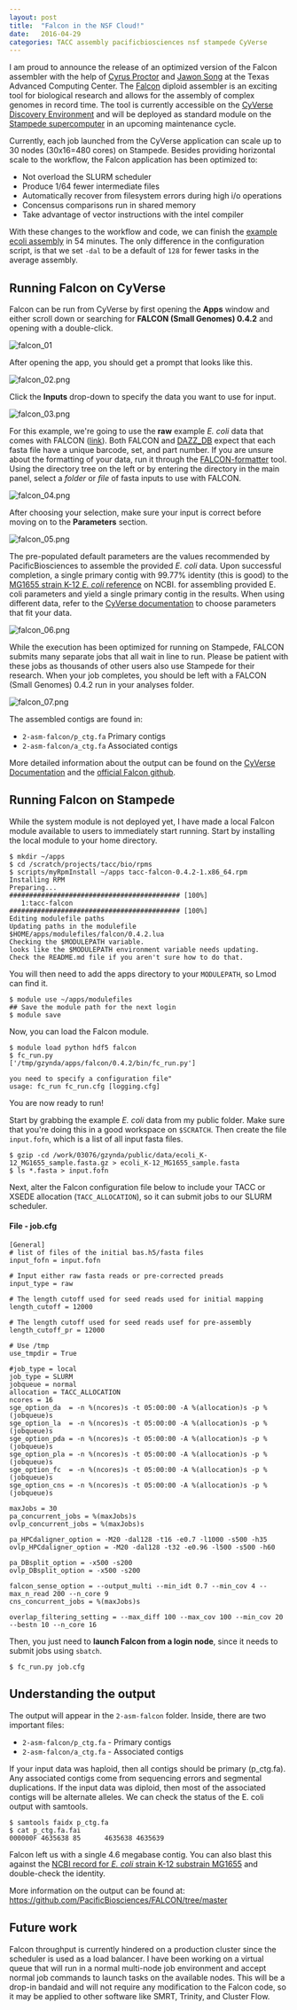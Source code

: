 ```yaml
---
layout: post
title:  "Falcon in the NSF Cloud!"
date:   2016-04-29
categories: TACC assembly pacificbiosciences nsf stampede CyVerse
---
```


I am proud to announce the release of an optimized version of the Falcon assembler with the help of [Cyrus Proctor](https://www.tacc.utexas.edu/about/directory/cyrus-proctor) and [Jawon Song](https://www.tacc.utexas.edu/about/directory/jawon-song) at the Texas Advanced Computing Center. The [Falcon](https://github.com/PacificBiosciences/FALCON) diploid assembler is an exciting tool for biological research and allows for the assembly of complex genomes in record time. The tool is currently accessible on the [CyVerse Discovery Environment](https://de.iplantcollaborative.org/de/) and will be deployed as standard module on the [Stampede supercomputer](https://www.tacc.utexas.edu/stampede/) in an upcoming maintenance cycle.

Currently, each job launched from the CyVerse application can scale up to 30 nodes (30x16=480 cores) on Stampede. Besides providing horizontal scale to the workflow, the Falcon application has been optimized to:

- Not overload the SLURM scheduler
- Produce 1/64 fewer intermediate files
- Automatically recover from filesystem errors during high i/o operations
- Concensus comparisons run in shared memory
- Take advantage of vector instructions with the intel compiler

With these changes to the workflow and code, we can finish the [example ecoli assembly](https://github.com/PacificBiosciences/FALCON/blob/master/examples/fc_run_ecoli_2.cfg) in 54 minutes. The only difference in the configuration script, is that we set `-dal` to be a default of `128` for fewer tasks in the average assembly.

## Running Falcon on CyVerse

Falcon can be run from CyVerse by first opening the **Apps** window and either scroll down or searching for **FALCON (Small Genomes) 0.4.2** and opening with a double-click.
 
![falcon_01](https://pods.iplantcollaborative.org/wiki/download/attachments/22680422/falcon_01.png?api=v2)
 
After opening the app, you should get a prompt that looks like this.
 
![falcon_02.png](https://pods.iplantcollaborative.org/wiki/download/attachments/22680422/falcon_02.png?api=v2)
 
Click the **Inputs** drop-down to specify the data you want to use for input.
 
![falcon_03.png](https://pods.iplantcollaborative.org/wiki/download/attachments/22680422/falcon_03.png?api=v2)
 
For this example, we're going to use the **raw** example *E. coli* data that comes with FALCON ([link](https://github.com/PacificBiosciences/FALCON/blob/master/examples/run_ecoli_test.sh)). Both FALCON and [DAZZ_DB](https://github.com/thegenemyers/DAZZ_DB) expect that each fasta file have a unique barcode, set, and part number. If you are unsure about the formatting of your data, run it through the [FALCON-formatter](https://github.com/zyndagj/FALCON-formatter) tool. Using the directory tree on the left or by entering the directory in the main panel, select a *folder* or *file* of fasta inputs to use with FALCON.
 
![falcon_04.png](https://pods.iplantcollaborative.org/wiki/download/attachments/22680422/falcon_04.png?api=v2)
 
After choosing your selection, make sure your input is correct before moving on to the **Parameters** section.
 
![falcon_05.png](https://pods.iplantcollaborative.org/wiki/download/attachments/22680422/falcon_05.png?api=v2)
 
The pre-populated default parameters are the values recommended by PacificBiosciences to assemble the provided *E. coli* data. Upon successful completion, a single primary contig with 99.77% identity (this is good) to the [MG1655 strain K-12 *E. coli* reference](http://www.ncbi.nlm.nih.gov/nuccore/NZ_APIN01000002.1) on NCBI. for assembling provided E. coli parameters and yield a single primary contig in the results. When using different data, refer to the [CyVerse documentation](https://pods.iplantcollaborative.org/wiki/display/DEapps/FALCON+%28Small+Genomes%29+0.4.2) to choose parameters that fit your data.
 
![falcon_06.png](https://pods.iplantcollaborative.org/wiki/download/attachments/22680422/falcon_06.png?api=v2)
 
While the execution has been optimized for running on Stampede, FALCON submits many separate jobs that all wait in line to run. Please be patient with these jobs as thousands of other users also use Stampede for their research. When your job completes, you should be left with a FALCON (Small Genomes) 0.4.2 run in your analyses folder.
 
![falcon_07.png](https://pods.iplantcollaborative.org/wiki/download/attachments/22680422/falcon_07.png?api=v2)

The assembled contigs are found in:

- `2-asm-falcon/p_ctg.fa`	Primary contigs
- `2-asm-falcon/a_ctg.fa`	Associated contigs

More detailed information about the output can be found on the [CyVerse Documentation](https://pods.iplantcollaborative.org/wiki/display/DEapps/FALCON+%28Small+Genomes%29+0.4.2) and the [official Falcon github](https://github.com/PacificBiosciences/FALCON/tree/master).

## Running Falcon on Stampede

While the system module is not deployed yet, I have made a local Falcon module available to users to immediately start running. Start by installing the local module to your home directory.

```shell
$ mkdir ~/apps
$ cd /scratch/projects/tacc/bio/rpms
$ scripts/myRpmInstall ~/apps tacc-falcon-0.4.2-1.x86_64.rpm
Installing RPM
Preparing...
########################################### [100%]
   1:tacc-falcon
########################################### [100%]
Editing modulefile paths
Updating paths in the modulefile $HOME/apps/modulefiles/falcon/0.4.2.lua
Checking the $MODULEPATH variable.
looks like the $MODULEPATH environment variable needs updating.               
Check the README.md file if you aren't sure how to do that.
```

You will then need to add the apps directory to your `MODULEPATH`, so Lmod can find it.

```shell
$ module use ~/apps/modulefiles
## Save the module path for the next login
$ module save
```

Now, you can load the Falcon module.

```shell
$ module load python hdf5 falcon
$ fc_run.py
['/tmp/gzynda/apps/falcon/0.4.2/bin/fc_run.py']

you need to specify a configuration file"
usage: fc_run fc_run.cfg [logging.cfg]
```

You are now ready to run!

Start by grabbing the example *E. coli* data from my public folder. Make sure that you're doing this in a good workspace on `$SCRATCH`. Then create the file `input.fofn`, which is a list of all input fasta files.

```shell
$ gzip -cd /work/03076/gzynda/public/data/ecoli_K-12_MG1655_sample.fasta.gz > ecoli_K-12_MG1655_sample.fasta
$ ls *.fasta > input.fofn
```

Next, alter the Falcon configuration file below to include your TACC or XSEDE allocation (`TACC_ALLOCATION`), so it can submit jobs to our SLURM scheduler.

#### File - job.cfg

```shell
[General]
# list of files of the initial bas.h5/fasta files                                           
input_fofn = input.fofn

# Input either raw fasta reads or pre-corrected preads
input_type = raw

# The length cutoff used for seed reads used for initial mapping
length_cutoff = 12000

# The length cutoff used for seed reads usef for pre-assembly
length_cutoff_pr = 12000

# Use /tmp
use_tmpdir = True

#job_type = local
job_type = SLURM
jobqueue = normal
allocation = TACC_ALLOCATION
ncores = 16
sge_option_da  = -n %(ncores)s -t 05:00:00 -A %(allocation)s -p %(jobqueue)s
sge_option_la  = -n %(ncores)s -t 05:00:00 -A %(allocation)s -p %(jobqueue)s
sge_option_pda = -n %(ncores)s -t 05:00:00 -A %(allocation)s -p %(jobqueue)s
sge_option_pla = -n %(ncores)s -t 05:00:00 -A %(allocation)s -p %(jobqueue)s
sge_option_fc  = -n %(ncores)s -t 05:00:00 -A %(allocation)s -p %(jobqueue)s
sge_option_cns = -n %(ncores)s -t 05:00:00 -A %(allocation)s -p %(jobqueue)s

maxJobs = 30
pa_concurrent_jobs = %(maxJobs)s
ovlp_concurrent_jobs = %(maxJobs)s

pa_HPCdaligner_option = -M20 -dal128 -t16 -e0.7 -l1000 -s500 -h35
ovlp_HPCdaligner_option = -M20 -dal128 -t32 -e0.96 -l500 -s500 -h60

pa_DBsplit_option = -x500 -s200
ovlp_DBsplit_option = -x500 -s200

falcon_sense_option = --output_multi --min_idt 0.7 --min_cov 4 --max_n_read 200 --n_core 9
cns_concurrent_jobs = %(maxJobs)s

overlap_filtering_setting = --max_diff 100 --max_cov 100 --min_cov 20 --bestn 10 --n_core 16
```

Then, you just need to **launch Falcon from a login node**, since it needs to submit jobs using `sbatch`.

```shell
$ fc_run.py job.cfg
```

## Understanding the output

The output will appear in the `2-asm-falcon` folder. Inside, there are two important files:

- `2-asm-falcon/p_ctg.fa` - Primary contigs
- `2-asm-falcon/a_ctg.fa` - Associated contigs

If your input data was haploid, then all contigs should be primary (p_ctg.fa). Any associated contigs come from sequencing errors and segmental duplications. If the input data was diploid, then most of the associated contigs will be alternate alleles. We can check the status of the E. coli output with samtools.

```shell
$ samtools faidx p_ctg.fa
$ cat p_ctg.fa.fai
000000F 4635638 85      4635638 4635639
```

Falcon left us with a single 4.6 megabase contig. You can also blast this against the [NCBI record for *E. coli* strain K-12 substrain MG1655](http://www.ncbi.nlm.nih.gov/nuccore/NZ_APIN01000002.1) and double-check the identity.

More information on the output can be found at:
https://github.com/PacificBiosciences/FALCON/tree/master

## Future work
Falcon throughput is currently hindered on a production cluster since the scheduler is used as a load balancer. I have been working on a virtual queue that will run in a normal multi-node job environment and accept normal job commands to launch tasks on the available nodes. This will be a drop-in bandaid and will not require any modification to the Falcon code, so it may be applied to other software like SMRT, Trinity, and Cluster Flow.
